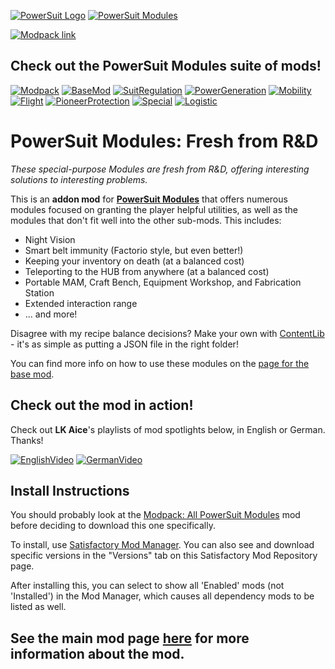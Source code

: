 [![PowerSuit Logo](https://i.imgur.com/WOZ4kgk.png)](https://ficsit.app/mod/PowerSuit)
[![PowerSuit Modules](https://i.imgur.com/FVZDh9d.png)](https://ficsit.app/mod/ArmorModules/)

[![Modpack link](https://i.imgur.com/rJ5t9u1.png)](https://ficsit.app/mod/ArmorModules__Modpack_All)

## Check out the PowerSuit Modules suite of mods!

[![Modpack](https://i.imgur.com/fr5kNHn.png)](https://ficsit.app/mod/ArmorModules__Modpack_All)
[![BaseMod](https://i.imgur.com/rYq6phE.png)](https://ficsit.app/mod/ArmorModules)
[![SuitRegulation](https://i.imgur.com/KutlEGt.png)](https://ficsit.app/mod/ArmorModules_SuitRegulation)
[![PowerGeneration](https://i.imgur.com/qPR2fwd.png)](https://ficsit.app/mod/ArmorModules_PowerGeneration)
[![Mobility](https://i.imgur.com/6rcVvxA.png)](https://ficsit.app/mod/ArmorModules_Mobility)
[![Flight](https://i.imgur.com/JBxUd3K.png)](https://ficsit.app/mod/ArmorModules_Flight)
[![PioneerProtection](https://i.imgur.com/kDzBR9p.png)](https://ficsit.app/mod/ArmorModules_Defense)
[![Special](https://i.imgur.com/YyRNkSL.png)](https://ficsit.app/mod/ArmorModules_Special)
[![Logistic](https://i.imgur.com/nga529l.png)](https://ficsit.app/mod/LogisticModules)

# PowerSuit Modules: Fresh from R&D

_These special-purpose Modules are fresh from R&D, offering interesting solutions to interesting problems._

This is an **addon mod** for [**PowerSuit Modules**](https://ficsit.app/mod/ArmorModules/) that offers numerous modules focused on granting the player helpful utilities, as well as the modules that don't fit well into the other sub-mods. This includes:

- Night Vision
- Smart belt immunity (Factorio style, but even better!)
- Keeping your inventory on death (at a balanced cost)
- Teleporting to the HUB from anywhere (at a balanced cost)
- Portable MAM, Craft Bench, Equipment Workshop, and Fabrication Station
- Extended interaction range
- ... and more!

Disagree with my recipe balance decisions? Make your own with [ContentLib](https://ficsit.app/mod/ContentLib) - it's as simple as putting a JSON file in the right folder!

You can find more info on how to use these modules on the [page for the base mod](https://ficsit.app/mod/ArmorModules).

## Check out the mod in action!

Check out **LK Aice**'s playlists of mod spotlights below, in English or German. Thanks!

[![EnglishVideo](https://img.youtube.com/vi/M950ck3hBEw/mqdefault.jpg)](https://www.youtube.com/watch?v=M950ck3hBEw&list=PLnnbB04IDq1ZKpwTgSu6wirTBsyXDC3q8)
[![GermanVideo](https://img.youtube.com/vi/205SNHb4G1M/mqdefault.jpg)](https://www.youtube.com/watch?v=205SNHb4G1M&list=PLnnbB04IDq1ZPSC5l7qqLDBvsIDyyvLlC)

## Install Instructions

You should probably look at the [Modpack: All PowerSuit Modules](https://ficsit.app/mod/ArmorModules__Modpack_All) mod before deciding to download this one specifically.

To install, use [Satisfactory Mod Manager](https://smm.ficsit.app/). You can also see and download specific versions in the "Versions" tab on this Satisfactory Mod Repository page.

After installing this, you can select to show all 'Enabled' mods (not 'Installed') in the Mod Manager, which causes all dependency mods to be listed as well.

## See the main mod page [here](https://ficsit.app/mod/ArmorModules) for more information about the mod.
